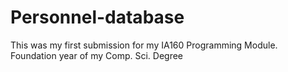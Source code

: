 # Personnel-database
This was my first submission for my IA160 Programming Module. Foundation year of my Comp. Sci. Degree
